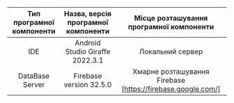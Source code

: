 |Тип програмної компоненти|Назва, версія програмної компоненти|Місце розташування програмної компоненти|
|:-----:|:-----:|:-----:|
|IDE|Android Studio Giraffe 2022.3.1|Локальний сервер|
|DataBase Server|Firebаse version 32.5.0|Хмарне розташування Firebase [https://firebase.google.com/]|
